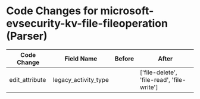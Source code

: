 # Code Changes for microsoft-evsecurity-kv-file-fileoperation (Parser)

| Code Change | Field Name | Before | After |
|-------------|------------|--------|-------|
| edit_attribute | legacy_activity_type |  | ['file-delete', 'file-read', 'file-write'] |